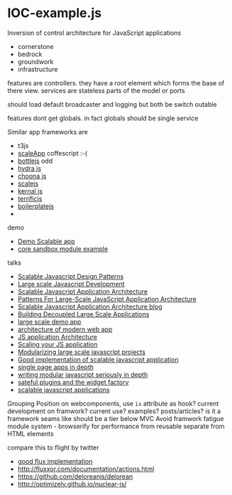 # IOC-example.js
Inversion of control architecture for JavaScript applications

- cornerstone
- bedrock
- groundwork
- infrastructure


features are controllers. they have a root element which forms the base of there view. services are stateless parts of the model or ports

should load default broadcaster and logging but both be switch outable

features dont get globals. in fact globals should be single service

Similar app frameworks are

- t3js
- [scaleApp](https://github.com/flosse/scaleApp) coffescript :-(
- [bottlejs](https://github.com/young-steveo/bottlejs) odd
- [hydra js](https://github.com/HydraJS/HydraJS)
- [choona js](https://github.com/nsisodiya/choona.js/blob/master/src/choona.Util.js)
- [scalejs](https://github.com/lisovin/scalejs/tree/master)
- [kernal js](http://alanlindsay.me/kerneljs/#nav-what)
- [terrificjs](http://terrifically.org/api/download/)
- [boilerplatejs](http://boilerplatejs.org/)
-

demo

- [Demo Scalable app](https://github.com/nsisodiya/Demo-Scalable-App/)
- [core sandbox module example](https://github.com/mamoo/Core-Sandbox-Module-JS)

talks

- [Scalable Javascript Design Patterns](http://www.slideshare.net/AddyOsmani/scalable-javascript-design-patterns?related=1)
- [Large scale Javascript Development](http://www.slideshare.net/AddyOsmani/largescale-javascript-development?related=2)
- [Scalable Javascript Application Architecture](http://www.slideshare.net/nzakas/scalable-javascript-application-architecture-2012)
- [Patterns For Large-Scale JavaScript Application Architecture](http://addyosmani.com/largescalejavascript/)
- [Scalable Javascript Application Architecture blog](http://www.microsoft.com/en-GB/developers/articles/scalable-javascript-application-architecture/)
- [Building Decoupled Large Scale Applications](https://speakerdeck.com/addyosmani/building-decoupled-large-scale-applications-using-javascript-and-jquery)
- [large scale demo app](https://github.com/addyosmani/largescale-demo)
- [architecture of modern web app](http://www.slideshare.net/scothis/aoa-mwa?related=1)
- [JS application Architecture](https://medium.com/google-developers/javascript-application-architecture-on-the-road-to-2015-d8125811101b)
- [Scaling your JS application](https://vimeo.com/35924671)
- [Modularizing large scale javascript projects](http://enterprisewebbook.com/ch6_large_js_apps.html)
- [Good implementation of scalable javascript application](http://www.chinabtp.com/good-implementation-of-scalable-javascript-application-architecture-sandbox-by-nicholas-zakas/)
- [single page apps in depth](http://singlepageappbook.com/index.html)
- [writing modular javascript seriously in depth](http://code.tutsplus.com/tutorials/writing-modular-javascript--net-14746)
- [sateful plugins and the widget factory](https://msdn.microsoft.com/en-us/magazine/ff706600)
- [scalable javascript applications](http://www.joezimjs.com/javascript/scalable-javascript-applications/)


Grouping
Position on webcomponents, use `is` attribute as hook?
current development on framwork?
current use?
examples?
posts/articles?
is it a framework seams like should be a tier below MVC
Avoid framwork fatigue
module system - browserify for performance from reusable separate from HTML elements

compare this to flight by twitter
- [good flux implementation](http://www.smashingmagazine.com/2015/06/qualities-of-good-flux-implementations/)
- http://fluxxor.com/documentation/actions.html
- https://github.com/deloreanjs/delorean
- http://optimizely.github.io/nuclear-js/
